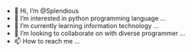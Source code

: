 - 👋 Hi, I’m @Splendious
- 👀 I’m interested in python programming language ...
- 🌱 I’m currently learning information technology  ...
- 💞️ I’m looking to collaborate on with diverse programmer ...
- 📫 How to reach me ...

<!---
Splendious/Splendious is a ✨ special ✨ repository because its `README.md` (this file) appears on your GitHub profile.
You can click the Preview link to take a look at your changes.
--->
